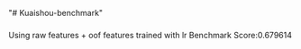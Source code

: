 "# Kuaishou-benchmark" 
###
Using raw features + oof features trained with lr
Benchmark Score:0.679614
